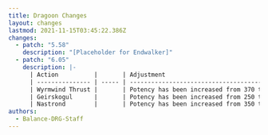 ```yaml
---
title: Dragoon Changes
layout: changes
lastmod: 2021-11-15T03:45:22.386Z
changes:
  - patch: "5.58"
    description: "[Placeholder for Endwalker]"
  - patch: "6.05"
    description: |-
      | Action          |       | Adjustment                                  |
      | --------------- | ----- | ------------------------------------------- |
      | Wyrmwind Thrust |       | Potency has been increased from 370 to 420. |
      | Geirskogul      |       | Potency has been increased from 250 to 260. |
      | Nastrond        |       | Potency has been increased from 350 to 360. |
authors:
  - Balance-DRG-Staff
---
```

